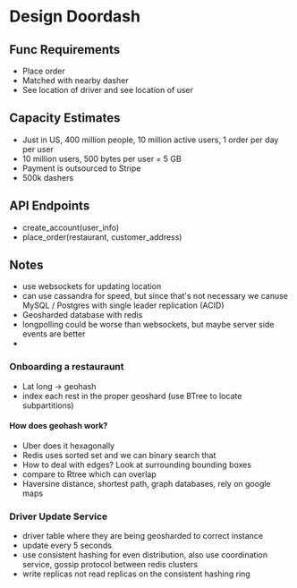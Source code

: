 # Design Doordash

## Func Requirements
- Place order
- Matched with nearby dasher
- See location of driver and see location of user

## Capacity Estimates
- Just in US, 400 million people, 10 million active users, 1 order per day per user
- 10 million users, 500 bytes per user = 5 GB
- Payment is outsourced to Stripe
- 500k dashers

## API Endpoints
- create_account(user_info)
- place_order(restaurant, customer_address)

## Notes
- use websockets for updating location
- can use cassandra for speed, but since that's not necessary we canuse MySQL / Postgres with single leader replication (ACID)
- Geosharded database with redis
- longpolling could be worse than websockets, but maybe server side events are better
- 

### Onboarding a restauraunt
- Lat long -> geohash
- index each rest in the proper geoshard (use BTree to locate subpartitions)
#### How does geohash work?
- Uber does it hexagonally
- Redis uses sorted set and we can binary search that
- How to deal with edges? Look at surrounding bounding boxes
- compare to Rtree which can overlap
- Haversine distance, shortest path, graph databases, rely on google maps

### Driver Update Service
- driver table where they are being geosharded to correct instance
- update every 5 seconds
- use consistent hashing for even distribution, also use coordination service, gossip protocol between redis clusters
- write replicas not read replicas on the consistent hashing ring
